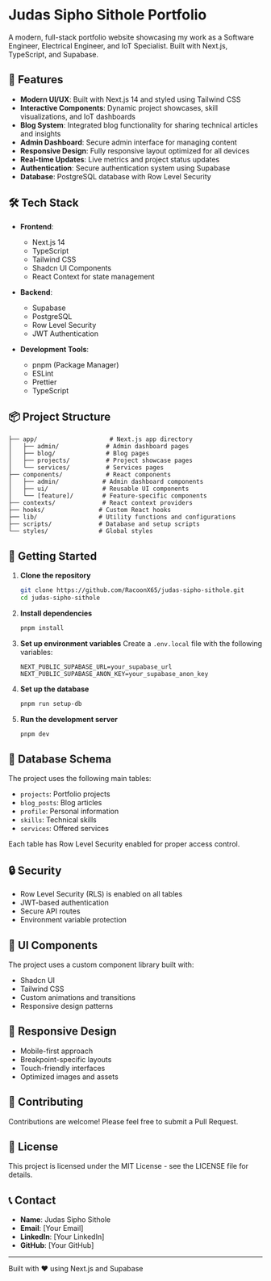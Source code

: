 # Judas Sipho Sithole Portfolio

A modern, full-stack portfolio website showcasing my work as a Software Engineer, Electrical Engineer, and IoT Specialist. Built with Next.js, TypeScript, and Supabase.

## 🌟 Features

- **Modern UI/UX**: Built with Next.js 14 and styled using Tailwind CSS
- **Interactive Components**: Dynamic project showcases, skill visualizations, and IoT dashboards
- **Blog System**: Integrated blog functionality for sharing technical articles and insights
- **Admin Dashboard**: Secure admin interface for managing content
- **Responsive Design**: Fully responsive layout optimized for all devices
- **Real-time Updates**: Live metrics and project status updates
- **Authentication**: Secure authentication system using Supabase
- **Database**: PostgreSQL database with Row Level Security

## 🛠️ Tech Stack

- **Frontend**:
  - Next.js 14
  - TypeScript
  - Tailwind CSS
  - Shadcn UI Components
  - React Context for state management

- **Backend**:
  - Supabase
  - PostgreSQL
  - Row Level Security
  - JWT Authentication

- **Development Tools**:
  - pnpm (Package Manager)
  - ESLint
  - Prettier
  - TypeScript

## 📦 Project Structure

```
├── app/                    # Next.js app directory
│   ├── admin/             # Admin dashboard pages
│   ├── blog/              # Blog pages
│   ├── projects/          # Project showcase pages
│   └── services/          # Services pages
├── components/            # React components
│   ├── admin/            # Admin dashboard components
│   ├── ui/               # Reusable UI components
│   └── [feature]/        # Feature-specific components
├── contexts/             # React context providers
├── hooks/               # Custom React hooks
├── lib/                 # Utility functions and configurations
├── scripts/             # Database and setup scripts
└── styles/              # Global styles
```

## 🚀 Getting Started

1. **Clone the repository**
   ```bash
   git clone https://github.com/RacoonX65/judas-sipho-sithole.git
   cd judas-sipho-sithole
   ```

2. **Install dependencies**
   ```bash
   pnpm install
   ```

3. **Set up environment variables**
   Create a `.env.local` file with the following variables:
   ```
   NEXT_PUBLIC_SUPABASE_URL=your_supabase_url
   NEXT_PUBLIC_SUPABASE_ANON_KEY=your_supabase_anon_key
   ```

4. **Set up the database**
   ```bash
   pnpm run setup-db
   ```

5. **Run the development server**
   ```bash
   pnpm dev
   ```

## 📝 Database Schema

The project uses the following main tables:
- `projects`: Portfolio projects
- `blog_posts`: Blog articles
- `profile`: Personal information
- `skills`: Technical skills
- `services`: Offered services

Each table has Row Level Security enabled for proper access control.

## 🔒 Security

- Row Level Security (RLS) is enabled on all tables
- JWT-based authentication
- Secure API routes
- Environment variable protection

## 🎨 UI Components

The project uses a custom component library built with:
- Shadcn UI
- Tailwind CSS
- Custom animations and transitions
- Responsive design patterns

## 📱 Responsive Design

- Mobile-first approach
- Breakpoint-specific layouts
- Touch-friendly interfaces
- Optimized images and assets

## 🤝 Contributing

Contributions are welcome! Please feel free to submit a Pull Request.

## 📄 License

This project is licensed under the MIT License - see the LICENSE file for details.

## 📞 Contact

- **Name**: Judas Sipho Sithole
- **Email**: [Your Email]
- **LinkedIn**: [Your LinkedIn]
- **GitHub**: [Your GitHub]

---

Built with ❤️ using Next.js and Supabase 